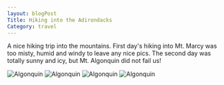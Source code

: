 ```yaml
---
layout: blogPost
Title: Hiking into the Adirondacks
Category: travel
---
```


A nice hiking trip into the mountains. First day's hiking into Mt. Marcy was too misty, humid and windy to leave any nice pics. The second day was totally sunny and icy, but Mt. Algonquin did not fail us!

![Algonquin](http://www.siriuzplay.com/img/posts/161118/1.JPG)
![Algonquin](http://www.siriuzplay.com/img/posts/161118/1.JPG)
![Algonquin](http://www.siriuzplay.com/img/posts/161118/1.JPG)
![Algonquin](http://www.siriuzplay.com/img/posts/161118/1.JPG)





